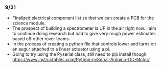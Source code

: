 ### 9/21
- Finalized electrical component list so that we can create a PCB for the science module.
- The prospect of building a spectrometer is UP in the air right now. I aim to continue doing research but
had to give very rough power estimates based off other rover teams.
- In the process of creating a python file that controls lower and turns on an augur attached to a linear actuator using a pi.
- Going to try using the Pyserial class, still need to pip install though
https://www.instructables.com/Python-pySerial-Arduino-DC-Motor/
